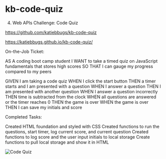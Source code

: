 # kb-code-quiz
4. Web APIs Challenge: Code Quiz

https://github.com/katiebbugs/kb-code-quiz

https://katiebbugs.github.io/kb-code-quiz/

On-the-Job Ticket:

AS A coding boot camp student
I WANT to take a timed quiz on JavaScript fundamentals that stores high scores
SO THAT I can gauge my progress compared to my peers

GIVEN I am taking a code quiz
WHEN I click the start button
THEN a timer starts and I am presented with a question
WHEN I answer a question
THEN I am presented with another question
WHEN I answer a question incorrectly
THEN time is subtracted from the clock
WHEN all questions are answered or the timer reaches 0
THEN the game is over
WHEN the game is over
THEN I can save my initials and score

Completed Tasks:

Created HTML foundation and styled with CSS
Created functions to run the questions, start timer, log current score, and current question
Created functions to log score and the user input initials to local storage
Create functions to pull local storage and show it in HTML

![Code Quiz](https://user-images.githubusercontent.com/79028196/116645326-d2801380-a932-11eb-8022-6194536d7952.png)
